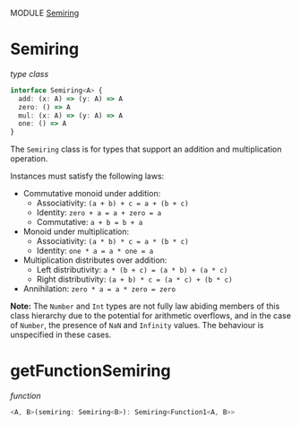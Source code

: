 MODULE [Semiring](https://github.com/gcanti/fp-ts/blob/master/src/Semiring.ts)
# Semiring
*type class*
```ts
interface Semiring<A> {
  add: (x: A) => (y: A) => A
  zero: () => A
  mul: (x: A) => (y: A) => A
  one: () => A
}
```
The `Semiring` class is for types that support an addition and
multiplication operation.

Instances must satisfy the following laws:

- Commutative monoid under addition:
  - Associativity: `(a + b) + c = a + (b + c)`
  - Identity: `zero + a = a + zero = a`
  - Commutative: `a + b = b + a`
- Monoid under multiplication:
  - Associativity: `(a * b) * c = a * (b * c)`
  - Identity: `one * a = a * one = a`
- Multiplication distributes over addition:
  - Left distributivity: `a * (b + c) = (a * b) + (a * c)`
  - Right distributivity: `(a + b) * c = (a * c) + (b * c)`
- Annihilation: `zero * a = a * zero = zero`

**Note:** The `Number` and `Int` types are not fully law abiding
members of this class hierarchy due to the potential for arithmetic
overflows, and in the case of `Number`, the presence of `NaN` and
`Infinity` values. The behaviour is unspecified in these cases.
# getFunctionSemiring
*function*
```ts
<A, B>(semiring: Semiring<B>): Semiring<Function1<A, B>>
```